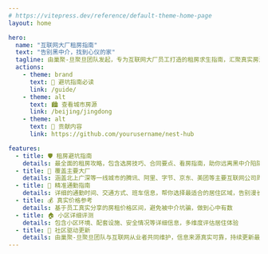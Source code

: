 ```yaml
---
# https://vitepress.dev/reference/default-theme-home-page
layout: home

hero:
  name: "互联网大厂租房指南"
  text: "告别黑中介，找到心仪的家"
  tagline: 由巢聚-旦聚旦团队发起，专为互联网大厂员工打造的租房求生指南，汇聚真实房源信息与避雷经验
  actions:
    - theme: brand
      text: 📖 避坑指南必读
      link: /guide/
    - theme: alt
      text: 🏙️ 查看城市房源
      link: /beijing/jingdong
    - theme: alt
      text: 🤝 贡献内容
      link: https://github.com/yourusername/nest-hub

features:
  - title: 🛡️ 租房避坑指南
    details: 最全面的租房攻略，包含选房技巧、合同要点、看房指南，助你远离黑中介陷阱，安心租到好房子
  - title: 🏢 覆盖主要大厂
    details: 涵盖北上广深等一线城市的腾讯、阿里、字节、京东、美团等主要互联网公司周边房源信息
  - title: 🎯 精准通勤指南
    details: 详细的通勤时间、交通方式、班车信息，帮你选择最适合的居住区域，告别漫长通勤
  - title: 💰 真实价格参考
    details: 基于员工真实分享的房租价格区间，避免被中介坑骗，做到心中有数
  - title: 🏠 小区详细评测
    details: 包含小区环境、配套设施、安全情况等详细信息，多维度评估居住体验
  - title: 👥 社区驱动更新
    details: 由巢聚-旦聚旦团队与互联网从业者共同维护，信息来源真实可靠，持续更新最新动态
---
```


<style>
.features {
  padding-top: 2rem;
}
.feature {
  border-radius: 8px;
  border: 1px solid var(--vp-c-divider);
  padding: 1.5rem;
  transition: all 0.3s ease;
}
.feature:hover {
  border-color: var(--vp-c-brand);
  transform: translateY(-2px);
  box-shadow: 0 4px 12px rgba(0,0,0,0.1);
}
</style>
